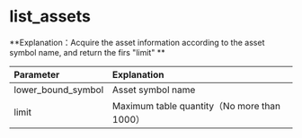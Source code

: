 # list_assets

**Explanation：Acquire the asset information according to the asset symbol name, and return the firs "limit" **

| Parameter | Explanation |
| :--- | :--- |
| lower_bound_symbol | Asset symbol name |
| limit | Maximum table quantity（No more than 1000） |

